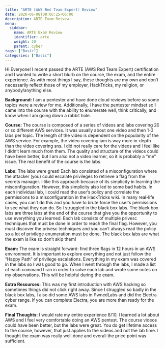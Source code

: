 ```yaml
---
title: "ARTE (AWS Red Team Expert) Review"
date: 2020-06-08T08:06:25+06:00
description: ARTE Exam Reivew
menu:
  sidebar:
    name: ARTE Exam Review
    identifier: arte
    weight: 20
    parent: cyber
tags: ["Basic"]
categories: ["Basic"]
---
```


Hi Everyone! 
I recent passed the ARTE (AWS Red Team Expert) certification and I wanted to write a short blurb on the course, the exam, and the entire experience. As with most things I say, these thoughts are my own and don’t necessarily reflect those of my employer, HackTricks, my religion, or anybody/anything else. 

**Background:** I am a pentester and have done cloud reviews before so some topics were a review for me. Additionally, I have the pentester mindset so I came into the course with the ability to enumerate well, think critically, and know when I am going down a rabbit hole. 

**Course:** The course is composed of a series of videos and labs covering 20 or so different AWS services. It was usually about one video and then 1-3 labs per topic. The length of the video is dependent on the popularity of the AWS service. For example, the video covering iam is way more in-depth than the video covering sns. I did not really care for the videos and I feel like I didn’t learn much from them. The quality and structure of the videos could have been better, but I am also not a video learner, so it is probably a “me” issue. The real benefit of the course is the labs. 

**Labs:** The labs were great! Each lab consisted of a misconfiguration where the attacker (you) could escalate privileges to retrieve a flag from the secrets manager. I like this approach because of its simplicity in learning the misconfiguration. However, this simplicity also led to some bad habits. In each individual lab, I could read the user’s policy and correlate the permissions to a misconfiguration in the HackTricks wiki. In many real-life cases, you can’t do this and you have to brute force the user’s permissions to see what they can do. So I struggled in the black box labs. The black box labs are three labs at the end of the course that give you the opportunity to use everything you learned. Each lab consists of multiple privesc techniques that must be done in order to reach the final flag. However, you must discover the privesc techniques and you can’t always read the policy so a lot of privilege enumeration must be done. The black box labs are what the exam is like so don’t skip them! 

**Exam:** The exam is straight forward: find three flags in 12 hours in an AWS environment. It is important to explore everything and not just follow the “Happy Path” of privilege escalations. Everything in my exam was covered in the labs so I was good to go. When I went through the labs, I made a list of each command I ran in order to solve each lab and wrote some notes on my observations. This will be helpful during the exam. 

**Extra Resources:** This was my first introduction with AWS hacking so sometimes things did not click right away. Since I struggled so badly in the black box labs, I also did some AWS labs in PwnedLabs and did the Electra cyber range. If you can complete Electra, you are more than ready for the exam. 

**Final Thoughts:** I would rate my entire experience 8/10. I learned a lot about AWS and I feel very comfortable doing an AWS pentest. The course videos could have been better, but the labs were great. You do get lifetime access to the course, however, that just applies to the videos and not the lab time. I thought the exam was really well done and overall the price point was sufficient.  



